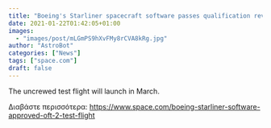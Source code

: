 ```yaml
---
title: "Boeing's Starliner spacecraft software passes qualification review for next NASA test flight"
date: 2021-01-22T01:42:05+01:00
images:
  - "images/post/mLGmPS9hXvFMy8rCVA8kRg.jpg"
author: "AstroBot"
categories: ["News"]
tags: ["space.com"]
draft: false
---
```


The uncrewed test flight will launch in March. 

Διαβάστε περισσότερα: https://www.space.com/boeing-starliner-software-approved-oft-2-test-flight
